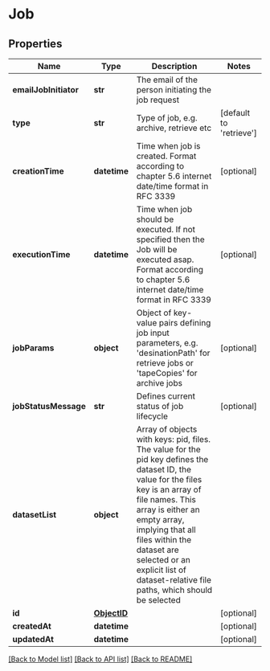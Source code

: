 # Job

## Properties
Name | Type | Description | Notes
------------ | ------------- | ------------- | -------------
**emailJobInitiator** | **str** | The email of the person initiating the job request | 
**type** | **str** | Type of job, e.g. archive, retrieve etc | [default to 'retrieve']
**creationTime** | **datetime** | Time when job is created. Format according to chapter 5.6 internet date/time format in RFC 3339 | [optional] 
**executionTime** | **datetime** | Time when job should be executed. If not specified then the Job will be executed asap. Format according to chapter 5.6 internet date/time format in RFC 3339 | [optional] 
**jobParams** | **object** | Object of key-value pairs defining job input parameters, e.g. &#39;desinationPath&#39; for retrieve jobs or &#39;tapeCopies&#39; for archive jobs | [optional] 
**jobStatusMessage** | **str** | Defines current status of job lifecycle | [optional] 
**datasetList** | **object** | Array of objects with keys: pid, files. The value for the pid key defines the dataset ID, the value for the files key is an array of file names. This array is either an empty array, implying that all files within the dataset are selected or an explicit list of dataset-relative file paths, which should be selected | 
**id** | [**ObjectID**](ObjectID.md) |  | [optional] 
**createdAt** | **datetime** |  | [optional] 
**updatedAt** | **datetime** |  | [optional] 

[[Back to Model list]](../README.md#documentation-for-models) [[Back to API list]](../README.md#documentation-for-api-endpoints) [[Back to README]](../README.md)


